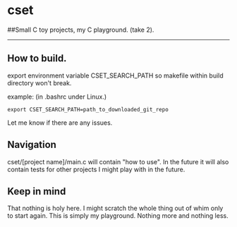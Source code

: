 # cset
##Small C toy projects, my C playground. (take 2).


---

## How to build.
export environment variable CSET_SEARCH_PATH so makefile within build
directory won't break.

example: (in .bashrc under Linux.)

    export CSET_SEARCH_PATH=path_to_downloaded_git_repo

Let me know if there are any issues.

## Navigation
cset/[project name]/main.c will contain "how to use". In the future it will
also contain tests for other projects I might play with in the future.

## Keep in mind
That nothing is holy here. I might scratch the whole thing out of whim only
to start again. This is simply my playground. Nothing more and nothing less.
